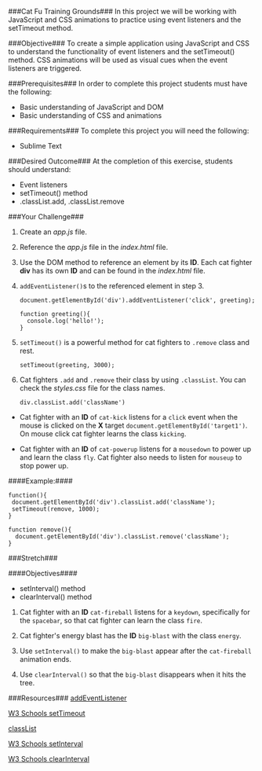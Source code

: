 ###Cat Fu Training Grounds###
In this project we will be working with JavaScript and CSS animations to practice using event listeners and the setTimeout method.

###Objective###
To create a simple application using JavaScript and CSS to understand the functionality of event listeners and the setTimeout() method. CSS animations will be used as visual cues when the event listeners are triggered.

###Prerequisites###
In order to complete this project students must have the following:
* Basic understanding of JavaScript and DOM
* Basic understanding of CSS and animations

###Requirements###
To complete this project you will need the following:
* Sublime Text

###Desired Outcome###
At the completion of this exercise, students should understand:
* Event listeners
* setTimeout() method
* .classList.add, .classList.remove

###Your Challenge###
1. Create an *app.js* file.
2. Reference the *app.js* file in the *index.html* file.
3. Use the DOM method to reference an element by its **ID**. Each cat fighter **div** has its own **ID** and can be found in the *index.html* file.
4. `addEventListener()`s to the referenced element in step 3.

    ```
    document.getElementById('div').addEventListener('click', greeting);

    function greeting(){
      console.log('hello!');
    }
    ```

5. `setTimeout()` is a powerful method for cat fighters to `.remove` class and rest.

    ```
    setTimeout(greeting, 3000);
    ```

6. Cat fighters `.add` and `.remove` their class by using `.classList`. You can check the *styles.css* file for the class names.

    ```
    div.classList.add('className')
    ```

* Cat fighter with an **ID** of `cat-kick` listens for a `click` event when the mouse is clicked on the **X** target `document.getElementById('target1')`. On mouse click cat fighter learns the class `kicking`.


* Cat fighter with an **ID** of `cat-powerup` listens for a `mousedown` to power up and learn the class `fly`. Cat fighter also needs to listen for `mouseup` to stop power up.

####Example:####
```
function(){
 document.getElementById('div').classList.add('className');
 setTimeout(remove, 1000);
}

function remove(){
  document.getElementById('div').classList.remove('className');
}
```

###Stretch###

####Objectives####
* setInterval() method
* clearInterval() method


1. Cat fighter with an **ID** `cat-fireball` listens for a `keydown`, specifically for the `spacebar`, so that cat fighter can learn the class `fire`.

2. Cat fighter's energy blast has the **ID** `big-blast` with the class `energy`.

3. Use `setInterval()` to make the `big-blast` appear after the `cat-fireball` animation ends.

4. Use `clearInterval()` so that the `big-blast` disappears when it hits the tree.


###Resources###
[addEventListener](http://www.w3schools.com/js/js_htmldom_eventlistener.asp)

[W3 Schools setTimeout](http://www.w3schools.com/jsref/met_win_settimeout.asp)

[classList](http://www.w3schools.com/jsref/prop_element_classlist.asp)

[W3 Schools setInterval](http://www.w3schools.com/jsref/met_win_setinterval.asp)

[W3 Schools clearInterval](http://www.w3schools.com/jsref/met_win_clearinterval.asp)


